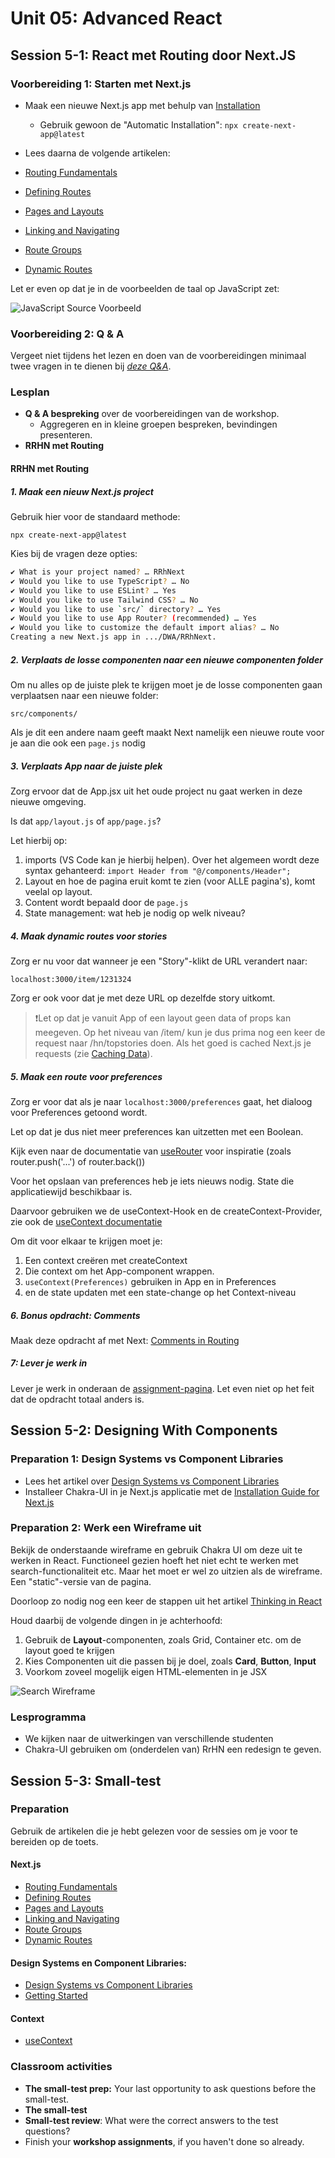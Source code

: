 # Unit 05: Advanced React

## Session 5-1: React met Routing door Next.JS

### Voorbereiding 1: Starten met Next.js

- Maak een nieuwe Next.js app met behulp van [Installation](https://nextjs.org/docs/getting-started/installation)
  - Gebruik gewoon de "Automatic Installation": `npx create-next-app@latest`
- Lees daarna de volgende artikelen:

- [Routing Fundamentals](https://nextjs.org/docs/app/building-your-application/routing)
- [Defining Routes](https://nextjs.org/docs/app/building-your-application/routing/defining-routes)
- [Pages and Layouts](https://nextjs.org/docs/app/building-your-application/routing/pages-and-layouts)
- [Linking and Navigating](https://nextjs.org/docs/app/building-your-application/routing/linking-and-navigating)
- [Route Groups](https://nextjs.org/docs/app/building-your-application/routing/route-groups)
- [Dynamic Routes](https://nextjs.org/docs/app/building-your-application/routing/dynamic-routes)

Let er even op dat je in de voorbeelden de taal op JavaScript zet:

![JavaScript Source Voorbeeld](./example_sourcecode.png)

### Voorbereiding 2: Q & A

Vergeet niet tijdens het lezen en doen van de voorbereidingen minimaal twee vragen in te dienen bij [_deze Q&A_](https://dwa-courses.firebaseapp.com/qna_cwd_5.1.html).

### Lesplan

- **Q & A bespreking** over de voorbereidingen van de workshop.
  - Aggregeren en in kleine groepen bespreken, bevindingen presenteren.
- **RRHN met Routing**

#### RRHN met Routing

##### 1. Maak een nieuw Next.js project

Gebruik hier voor de standaard methode:

`npx create-next-app@latest`

Kies bij de vragen deze opties:

```bash
✔ What is your project named? … RRhNext
✔ Would you like to use TypeScript? … No
✔ Would you like to use ESLint? … Yes
✔ Would you like to use Tailwind CSS? … No
✔ Would you like to use `src/` directory? … Yes
✔ Would you like to use App Router? (recommended) … Yes
✔ Would you like to customize the default import alias? … No
Creating a new Next.js app in .../DWA/RRhNext.
```

##### 2. Verplaats de losse componenten naar een nieuwe componenten folder

Om nu alles op de juiste plek te krijgen moet je de losse componenten gaan verplaatsen naar een nieuwe folder:

`src/components/`

Als je dit een andere naam geeft maakt Next namelijk een nieuwe route voor je aan die ook een `page.js` nodig

##### 3. Verplaats App naar de juiste plek

Zorg ervoor dat de App.jsx uit het oude project nu gaat werken in deze nieuwe omgeving.

Is dat `app/layout.js` of `app/page.js`?

Let hierbij op:

1. imports (VS Code kan je hierbij helpen). Over het algemeen wordt deze syntax gehanteerd: `import Header from "@/components/Header";`
2. Layout en hoe de pagina eruit komt te zien (voor ALLE pagina's), komt veelal op layout.
3. Content wordt bepaald door de `page.js`
4. State management: wat heb je nodig op welk niveau?

##### 4. Maak dynamic routes voor stories

Zorg er nu voor dat wanneer je een "Story"-klikt de URL verandert naar:

`localhost:3000/item/1231324`

Zorg er ook voor dat je met deze URL op dezelfde story uitkomt. 

>❗Let op dat je vanuit App of een layout geen data of props kan meegeven.
> Op het niveau van /item/ kun je dus prima nog een keer de request naar /hn/topstories doen.
> Als het goed is cached Next.js je requests (zie [Caching Data](https://nextjs.org/docs/app/building-your-application/data-fetching/fetching-caching-and-revalidating#caching-data)).

##### 5. Maak een route voor preferences

Zorg er voor dat als je naar `localhost:3000/preferences` gaat,
het dialoog voor Preferences getoond wordt.

Let op dat je dus niet meer preferences kan uitzetten met een Boolean.

Kijk even naar de documentatie van [useRouter](https://nextjs.org/docs/app/api-reference/functions/use-router) voor inspiratie (zoals router.push('...') of router.back())

Voor het opslaan van preferences heb je iets nieuws nodig. State die applicatiewijd beschikbaar is.

Daarvoor gebruiken we de useContext-Hook en de createContext-Provider, zie ook de [useContext documentatie](https://react.dev/reference/react/useContext#updating-data-passed-via-context)

Om dit voor elkaar te krijgen moet je:

1. Een context creëren met createContext
2. Die context om het App-component wrappen.
3. `useContext(Preferences)` gebruiken in App en in Preferences
4. en de state updaten met een state-change op het Context-niveau

##### 6. Bonus opdracht: Comments

Maak deze opdracht af met Next: [Comments in Routing](https://dwa-courses.firebaseapp.com/assignment_cwd_5.2.html#h_BerTsEAzgS)

##### 7: Lever je werk in

Lever je werk in onderaan de [assignment-pagina](https://dwa-courses.firebaseapp.com/assignment_cwd_5.2.html#h_BerTsEAzgS). Let even niet op het feit dat de opdracht totaal anders is.

## Session 5-2: Designing With Components

### Preparation 1: Design Systems vs Component Libraries

- Lees het artikel over [Design Systems vs Component Libraries](https://www.uxpin.com/studio/blog/design-systems-vs-pattern-libraries-vs-style-guides-whats-difference/)
- Installeer Chakra-UI in je Next.js applicatie met de [Installation Guide for Next.js](https://chakra-ui.com/getting-started/nextjs-guide)

### Preparation 2: Werk een Wireframe uit

Bekijk de onderstaande wireframe en gebruik Chakra UI om deze uit te werken in React. Functioneel gezien hoeft het niet echt te werken met search-functionaliteit etc. Maar het moet er wel zo uitzien als de wireframe. Een "static"-versie van de pagina.

Doorloop zo nodig nog een keer de stappen uit het artikel [Thinking in React](https://react.dev/learn/thinking-in-react)

Houd daarbij de volgende dingen in je achterhoofd:

1. Gebruik de **Layout**-componenten, zoals Grid, Container etc. om de layout goed te krijgen
2. Kies Componenten uit die passen bij je doel, zoals **Card**, **Button**, **Input**
3. Voorkom zoveel mogelijk eigen HTML-elementen in je JSX

![Search Wireframe](./Search.jpg)

### Lesprogramma

- We kijken naar de uitwerkingen van verschillende studenten
- Chakra-UI gebruiken om (onderdelen van) RrHN een redesign te geven.

## Session 5-3: Small-test

### Preparation

Gebruik de artikelen die je hebt gelezen voor de sessies om je voor te bereiden op de toets.

#### Next.js

- [Routing Fundamentals](https://nextjs.org/docs/app/building-your-application/routing)
- [Defining Routes](https://nextjs.org/docs/app/building-your-application/routing/defining-routes)
- [Pages and Layouts](https://nextjs.org/docs/app/building-your-application/routing/pages-and-layouts)
- [Linking and Navigating](https://nextjs.org/docs/app/building-your-application/routing/linking-and-navigating)
- [Route Groups](https://nextjs.org/docs/app/building-your-application/routing/route-groups)
- [Dynamic Routes](https://nextjs.org/docs/app/building-your-application/routing/dynamic-routes)

#### Design Systems en Component Libraries:

- [Design Systems vs Component Libraries](https://www.uxpin.com/studio/blog/design-systems-vs-pattern-libraries-vs-style-guides-whats-difference/)
- [Getting Started](https://chakra-ui.com/getting-started/nextjs-guide)

#### Context

- [useContext](https://react.dev/reference/react/useContext)

### Classroom activities

- **The small-test prep:** Your last opportunity to ask questions before the small-test.
- **The small-test**
- **Small-test review**: What were the correct answers to the test questions?
- Finish your **workshop assignments**, if you haven't done so already.
